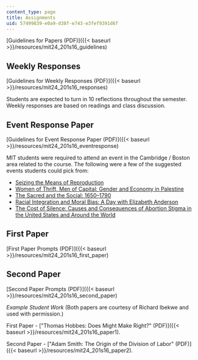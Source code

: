 ```yaml
---
content_type: page
title: Assignments
uid: 57499839-e0a9-d38f-e743-e3fef9391d6f
---
```


[Guidelines for Papers (PDF)]({{< baseurl >}}/resources/mit24_201s16_guidelines)

Weekly Responses
----------------

[Guidelines for Weekly Responses (PDF)]({{< baseurl >}}/resources/mit24_201s16_responses)

Students are expected to turn in 10 reflections throughout the semester. Weekly responses are based on readings and class discussion.

Event Response Paper
--------------------

[Guidelines for Event Response Paper (PDF)]({{< baseurl >}}/resources/mit24_201s16_eventresponse)

MIT students were required to attend an event in the Cambridge / Boston area related to the course. The following were a few of the suggested events students could pick from:

*   [Seizing the Means of Reproduction](https://doi.org/10.1353/ams.2014.0024)
*   [Women of Thrift, Men of Capital: Gender and Economy in Palestine](http://wgs.mit.edu/events-all/2016/3/8/women-of-thrift-men-of-capital-gender-and-economy-in-palestine)
*   [The Sacred and the Social: 1650–1790](https://history.fas.harvard.edu/event/bu-john-robertson-sacred-and-social-1650-1790-2016-benedict-lectures-1)
*   [Racial Integration and Moral Bias: A Day with Elizabeth Anderson](https://www.umb.edu/news_events_media/events/racial_integration_and_moral_bias_a_day_with_elizabeth_anderson)
*   [The Cost of Silence: Causes and Consequences of Abortion Stigma in the United States and Around the World](https://mobi.mit.edu/calendar/detail?subfeed=eventscalendar&feed=allevents&calendarMode=month&startdate=01-04-2016+T000000&id=16482044%7C20160427T000000)

First Paper
-----------

[First Paper Prompts (PDF)]({{< baseurl >}}/resources/mit24_201s16_first_paper)

Second Paper
------------

[Second Paper Prompts (PDF)]({{< baseurl >}}/resources/mit24_201s16_second_paper)

_Example Student Work_ (Both papers are courtesy of Richard Ibekwe and used with permission.)

First Paper - ["Thomas Hobbes: Does Might Make Right?" (PDF)]({{< baseurl >}}/resources/mit24_201s16_paper1).

Second Paper - ["Adam Smith: The Origin of the Division of Labor" (PDF)]({{< baseurl >}}/resources/mit24_201s16_paper2).